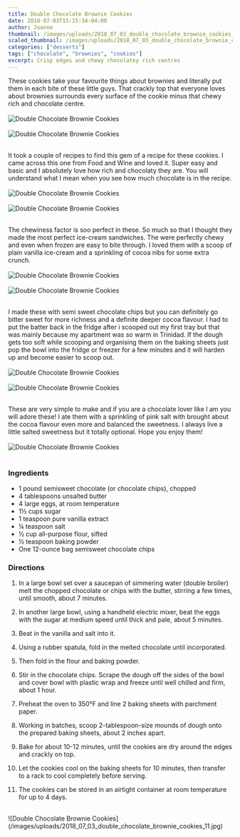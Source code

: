 ```yaml
---
title: Double Chocolate Brownie Cookies
date: 2018-07-03T15:15:34-04:00
author: Joanne
thumbnail: /images/uploads/2018_07_03_double_chocolate_brownie_cookies_1.jpg
scaled_thumbnail: /images/uploads/2018_07_03_double_chocolate_brownie_cookies_0.jpg
categories: ["desserts"]
tags: ["chocolate", "brownies", "cookies"]
excerpt: Crisp edges and chewy chocolatey rich centres
---
```


These cookies take your favourite things about brownies and literally put them in each bite of these little guys. That crackly top that everyone loves about brownies surrounds every surface of the cookie minus that chewy rich and chocolate centre.
</br>
</br>
![Double Chocolate Brownie Cookies](/images/uploads/2018_07_03_double_chocolate_brownie_cookies_2.jpg)
</br>
</br>
![Double Chocolate Brownie Cookies](/images/uploads/2018_07_03_double_chocolate_brownie_cookies_3.jpg)
</br>
</br>

It took a couple of recipes to find this gem of a recipe for these cookies. I came across this one from Food and Wine and loved it. Super easy and basic and I absolutely love how rich and chocolaty they are. You will understand what I mean when you see how much chocolate is in the recipe.
</br>
</br>
![Double Chocolate Brownie Cookies](/images/uploads/2018_07_03_double_chocolate_brownie_cookies_4.jpg)
</br>
</br>
![Double Chocolate Brownie Cookies](/images/uploads/2018_07_03_double_chocolate_brownie_cookies_5.jpg)
</br>
</br>

The chewiness factor is soo perfect in these.  So much so that I thought they made the most perfect ice-cream sandwiches. The were perfectly chewy and even when frozen are easy to bite through. I loved them with a scoop  of plain vanilla ice-cream and a sprinkling of cocoa nibs for some extra crunch.
</br>
</br>
![Double Chocolate Brownie Cookies](/images/uploads/2018_07_03_double_chocolate_brownie_cookies_6.jpg)
</br>
</br>
![Double Chocolate Brownie Cookies](/images/uploads/2018_07_03_double_chocolate_brownie_cookies_7.jpg)
</br>
</br>

I made these with semi sweet chocolate chips but you can definitely go bitter sweet for more richness and a definite deeper cocoa flavour. I had to put the batter back in the fridge after i scooped out my first tray but that was mainly because my apartment was so warm in Trinidad. If the dough gets too soft while scooping and organising them on the baking sheets just pop the bowl into the fridge or freezer for a few minutes and it will harden up and become easier to scoop out.
</br>
</br>
![Double Chocolate Brownie Cookies](/images/uploads/2018_07_03_double_chocolate_brownie_cookies_8.jpg)
</br>
</br>
![Double Chocolate Brownie Cookies](/images/uploads/2018_07_03_double_chocolate_brownie_cookies_9.jpg)
</br>
</br>

These are very simple to make and if you are a chocolate lover like I am you will adore these! I ate them with a sprinkling of pink salt with brought about the cocoa flavour even more and balanced the sweetness. I always live a little salted sweetness but it totally optional. Hope you enjoy them!
</br>
</br>
![Double Chocolate Brownie Cookies](/images/uploads/2018_07_03_double_chocolate_brownie_cookies_10.jpg)
</br>
</br>

### Ingredients

* 1 pound semisweet chocolate (or chocolate chips), chopped 
* 4 tablespoons unsalted butter
* 4 large eggs, at room temperature 
* 1&frac12; cups sugar 
* 1 teaspoon pure vanilla extract 
* &frac14; teaspoon salt 
* &frac12; cup all-purpose flour, sifted 
* &frac12; teaspoon baking powder 
* One 12-ounce bag semisweet chocolate chips

### Directions

1. In a large bowl set over a saucepan of simmering water (double broiler)  melt the chopped chocolate or chips with the butter, stirring a few times, until smooth, about 7 minutes.

1. In another large bowl, using a handheld electric mixer, beat the eggs with the sugar at medium speed until thick and pale, about 5 minutes. 

1. Beat in the vanilla and salt into it. 

1. Using a rubber spatula, fold in the melted chocolate until incorporated. 

1. Then fold in the flour and baking powder. 

1. Stir in the chocolate chips. Scrape the dough off the sides of the bowl and cover bowl with plastic wrap and freeze until well chilled and firm, about 1 hour.

1. Preheat the oven to 350°F and line 2 baking sheets with parchment paper. 

1. Working in batches, scoop 2-tablespoon-size mounds of dough onto the prepared baking sheets, about 2 inches apart. 

1. Bake for about 10-12 minutes, until the cookies are dry around the edges and crackly on top. 

1. Let the cookies cool on the baking sheets for 10 minutes, then transfer to a rack to cool completely before serving.

1. The cookies can be stored in an airtight container at room temperature for up to 4 days.

</br>
![Double Chocolate Brownie Cookies](/images/uploads/2018_07_03_double_chocolate_brownie_cookies_11.jpg)
